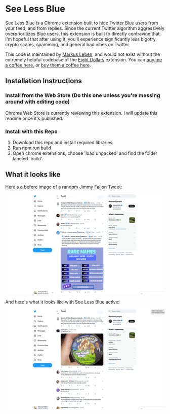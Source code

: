 # See Less Blue

See Less Blue is a Chrome extension built to hide Twitter Blue users from your feed, and from replies. Since the current Twitter algorithm aggressively overprioritizes Blue users, this extension is built to directly contravine that. I'm hopeful that after using it, you'll experience significantly less bigotry, crypto scams, spamming, and general bad vibes on Twitter

This code is maintained by [Markus Leben](https://twitter.com/Mark_Confidant), and would not exist without the extremely helpful codebase of the [Eight Dollars](https://github.com/wseagar/eight-dollars) extension. You can [buy me a coffee here](https://ko-fi.com/markconfidant), or [buy them a coffee here](https://www.buymeacoffee.com/eightdollars).

## Installation Instructions

### Install from the Web Store (Do this one unless you're messing around with editing code)

Chrome Web Store is currently reviewing this extension. I will update this readme once it's published.

### Install with this Repo

1. Download this repo and install required libraries.
2. Run npm run build
3. Open chrome extensions, choose 'load unpacked' and find the folder labeled 'build'.

## What it looks like

Here's a before image of a random Jimmy Fallon Tweet:

![An image of a Jimmy Fallon Twitter Feed, with many paid users](./github-assets/FallonBefore.png)

And here's what it looks like with See Less Blue active:

![An image of a Jimmy Fallon Twitter Feed, with no paid users](./github-assets/FallonAfter.png)